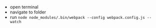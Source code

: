 - open terminal 
- navigate to folder 
- run `node node_modules/.bin/webpack --config webpack.config.js --watch`
